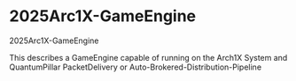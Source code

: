 # 2025Arc1X-GameEngine
2025Arc1X-GameEngine

This describes a GameEngine capable of running on the Arch1X System and QuantumPillar PacketDelivery or Auto-Brokered-Distribution-Pipeline
